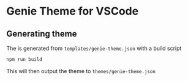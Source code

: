 # Genie Theme for VSCode

## Generating theme
The is generated from `templates/genie-theme.json` with a build script
```sh
npm run build
```
This will then output the theme to `themes/genie-theme.json`
